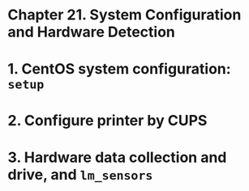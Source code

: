 # Chapter 21. System Configuration and Hardware Detection

# 1. CentOS system configuration: `setup`

# 2. Configure printer by **CUPS**

# 3. Hardware data collection and drive, and `lm_sensors`
